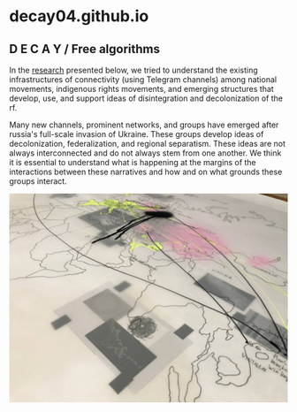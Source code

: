# decay04.github.io
## D E C A Y / Free algorithms ##
In the [research](https://raspad.network/home/pyat-proektov-budushhego-razgovory-s-aktivistkami-naczionalnyh-dekolonialnyh-dvizhenij/) presented below, we tried to understand the existing infrastructures of connectivity (using Telegram channels) among national movements, indigenous rights movements, and emerging structures that develop, use, and support ideas of disintegration and decolonization of the rf.

Many new channels, prominent networks, and groups have emerged after russia's full-scale invasion of Ukraine. These groups develop ideas of decolonization, federalization, and regional separatism. These ideas are not always interconnected and do not always stem from one another. We think it is essential to understand what is happening at the margins of the interactions between these narratives and how and on what grounds these groups interact.

![photo1700738099.jpeg](images/photo1700738099.jpeg)


